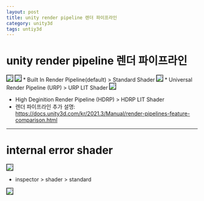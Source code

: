 ```yaml
---
layout: post
title: unity render pipeline 렌더 파이프라인
category: unity3d
tags: untiy3d
---
```


# unity render pipeline 렌더 파이프라인

<img style='border:solid 1px black;' src="https://image.onethelab.com/resized/1717314298.jpg" />

<img style='border:solid 1px black;' src="https://image.onethelab.com/resized/1717314348.jpg" />
* Built In Render Pipeline(default) > Standard Shader

<img style='border:solid 1px black;' src="https://image.onethelab.com/resized/1717314369.jpg" />
* Universal Render Pipeline (URP) > URP LIT Shader

<img style='border:solid 1px black;' src="https://image.onethelab.com/resized/1717314390.jpg" />

* High Deginition Render Pipeline (HDRP) > HDRP LIT Shader
* 렌더 파이프라인 추가 설명: https://docs.unity3d.com/kr/2021.3/Manual/render-pipelines-feature-comparison.html

---

# internal error shader
<img style='border:solid 1px black;' src="https://image.onethelab.com/resized/1717314438.jpg" />

* inspector > shader > standard

<img style='border:solid 1px black;' src="https://image.onethelab.com/resized/1717314458.jpg" />